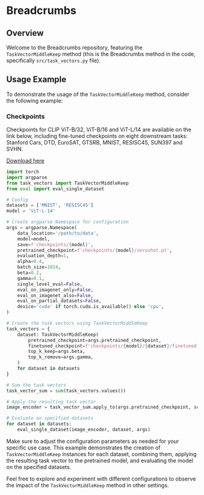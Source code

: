 # Breadcrumbs

## Overview

Welcome to the Breadcrumbs repository, featuring the `TaskVectorMiddleKeep` method (this is the Breadcrumbs method in the code, specifically `src/task_vectors.py` file).

## Usage Example

To demonstrate the usage of the `TaskVectorMiddleKeep` method, consider the following example:

### Checkpoints
Checkpoints for CLIP ViT-B/32, ViT-B/16 and ViT-L/14 are available on the link below, including fine-tuned checkpoints on eight downstream tasks: Stanford Cars, DTD, EuroSAT, GTSRB, MNIST, RESISC45, SUN397 and SVHN.

[Download here](https://drive.google.com/drive/folders/1u_Tva6x0p6oxu5Eo0ZZsf-520Cc_3MKw?usp=share_link)

```python
import torch
import argparse
from task_vectors import TaskVectorMiddleKeep
from eval import eval_single_dataset

# Config
datasets = ['MNIST', 'RESISC45']
model = 'ViT-L-14'

# Create argparse.Namespace for configuration
args = argparse.Namespace(
    data_location='/path/to/data',
    model=model,
    save=f'checkpoints/{model}',
    pretrained_checkpoint=f'checkpoints/{model}/zeroshot.pt',
    evaluation_depth=1,
    alpha=0.4,
    batch_size=1024,
    beta=0.2,
    gamma=0.1,
    single_level_eval=False,
    eval_on_imagenet_only=False,
    eval_on_imagenet_also=False,
    eval_on_partial_datasets=False,
    device='cuda' if torch.cuda.is_available() else 'cpu',
)

# Create the task vectors using TaskVectorMiddleKeep
task_vectors = {
    dataset: TaskVectorMiddleKeep(
        pretrained_checkpoint=args.pretrained_checkpoint,
        finetuned_checkpoint=f'checkpoints/{model}/{dataset}/finetuned.pt',
        top_k_keep=args.beta,
        top_k_remove=args.gamma,
    )
    for dataset in datasets
}

# Sum the task vectors
task_vector_sum = sum(task_vectors.values())

# Apply the resulting task vector
image_encoder = task_vector_sum.apply_to(args.pretrained_checkpoint, scaling_coef=args.alpha)

# Evaluate on specified datasets
for dataset in datasets:
    eval_single_dataset(image_encoder, dataset, args)
```

Make sure to adjust the configuration parameters as needed for your specific use case. This example demonstrates the creation of `TaskVectorMiddleKeep` instances for each dataset, combining them, applying the resulting task vector to the pretrained model, and evaluating the model on the specified datasets.

Feel free to explore and experiment with different configurations to observe the impact of the `TaskVectorMiddleKeep` method in other settings.